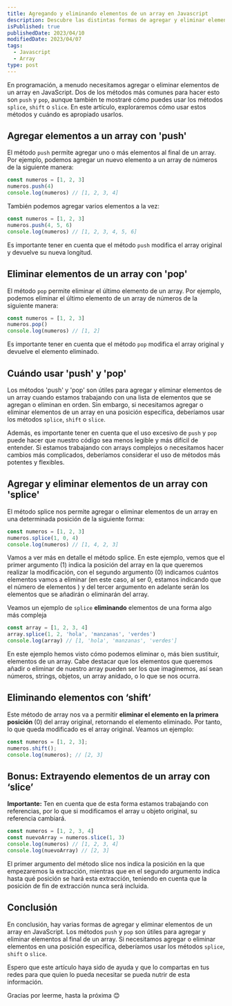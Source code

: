 ```yaml
---
title: Agregando y eliminando elementos de un array en Javascript
description: Descubre las distintas formas de agregar y eliminar elementos de un array en JavaScript
isPublished: true
publishedDate: 2023/04/10
modifiedDate: 2023/04/07
tags:
  - Javascript
  - Array
type: post
---
```


En programación, a menudo necesitamos agregar o eliminar elementos de un array en JavaScript. Dos de los métodos más comunes para hacer esto son `push` y `pop`, aunque también te mostraré cómo puedes usar los métodos `splice`, `shift` o `slice`. En este artículo, exploraremos cómo usar estos métodos y cuándo es apropiado usarlos.

## Agregar elementos a un array con 'push'

El método `push` permite agregar uno o más elementos al final de un array. Por ejemplo, podemos agregar un nuevo elemento a un array de números de la siguiente manera:

```jsx
const numeros = [1, 2, 3]
numeros.push(4)
console.log(numeros) // [1, 2, 3, 4]
```

También podemos agregar varios elementos a la vez:

```jsx
const numeros = [1, 2, 3]
numeros.push(4, 5, 6)
console.log(numeros) // [1, 2, 3, 4, 5, 6]
```

Es importante tener en cuenta que el método `push` modifica el array original y devuelve su nueva longitud.

## Eliminar elementos de un array con 'pop'

El método `pop` permite eliminar el último elemento de un array. Por ejemplo, podemos eliminar el último elemento de un array de números de la siguiente manera:

```jsx
const numeros = [1, 2, 3]
numeros.pop()
console.log(numeros) // [1, 2]
```

Es importante tener en cuenta que el método `pop` modifica el array original y devuelve el elemento eliminado.

## Cuándo usar 'push' y 'pop'

Los métodos 'push' y 'pop' son útiles para agregar y eliminar elementos de un array cuando estamos trabajando con una lista de elementos que se agregan o eliminan en orden. Sin embargo, si necesitamos agregar o eliminar elementos de un array en una posición específica, deberíamos usar los métodos `splice`, `shift` o `slice`.

Además, es importante tener en cuenta que el uso excesivo de `push` y `pop` puede hacer que nuestro código sea menos legible y más difícil de entender. Si estamos trabajando con arrays complejos o necesitamos hacer cambios más complicados, deberíamos considerar el uso de métodos más potentes y flexibles.

## Agregar y eliminar elementos de un array con 'splice'

El método splice nos permite agregar o eliminar elementos de un array en una determinada posición de la siguiente forma:

```jsx
const numeros = [1, 2, 3]
numeros.splice(1, 0, 4)
console.log(numeros) // [1, 4, 2, 3]
```

Vamos a ver más en detalle el método splice. En este ejemplo, vemos que el primer argumento (1) indica la posición del array en la que queremos realizar la modificación, con el segundo argumento (0) indicamos cuántos elementos vamos a eliminar (en este caso, al ser 0, estamos indicando que el número de elementos ) y del tercer argumento en adelante serán los elementos que se añadirán o eliminarán del array.

Veamos un ejemplo de `splice` **eliminando** elementos de una forma algo más compleja

```jsx
const array = [1, 2, 3, 4]
array.splice(1, 2, 'hola', 'manzanas', 'verdes')
console.log(array) // [1, 'hola', 'manzanas', 'verdes']
```

En este ejemplo hemos visto cómo podemos eliminar o, más bien sustituir, elementos de un array. Cabe destacar que los elementos que queremos añadir o eliminar de nuestro array pueden ser los que imaginemos, así sean números, strings, objetos, un array anidado, o lo que se nos ocurra.

## Eliminando elementos con ‘shift’

Este método de array nos va a permitir **eliminar el elemento en la primera posición** (0) del array original, retornando el elemento eliminado. Por tanto, lo que queda modificado es el array original. Veamos un ejemplo:

```jsx
const numeros = [1, 2, 3];
numeros.shift();
console.log(numeros); // [2, 3]
```

## Bonus: Extrayendo elementos de un array con ‘slice’

**Importante:** Ten en cuenta que de esta forma estamos trabajando con referencias, por lo que si modificamos el array u objeto original, su referencia cambiará.

```jsx
const numeros = [1, 2, 3, 4]
const nuevoArray = numeros.slice(1, 3)
console.log(numeros) // [1, 2, 3, 4]
console.log(nuevoArray) // [2, 3]
```

El primer argumento del método slice nos indica la posición en la que empezaremos la extracción, mientras que en el segundo argumento indica hasta qué posición se hará esta extracción, teniendo en cuenta que la posición de fin de extracción nunca será incluida.

## Conclusión

En conclusión, hay varias formas de agregar y eliminar elementos de un array en JavaScript. Los métodos `push` y `pop` son útiles para agregar y eliminar elementos al final de un array. Si necesitamos agregar o eliminar elementos en una posición específica, deberíamos usar los métodos `splice`, `shift` o `slice`.

Espero que este artículo haya sido de ayuda y que lo compartas en tus redes para que quien lo pueda necesitar se pueda nutrir de esta información.

Gracias por leerme, hasta la próxima 😊

